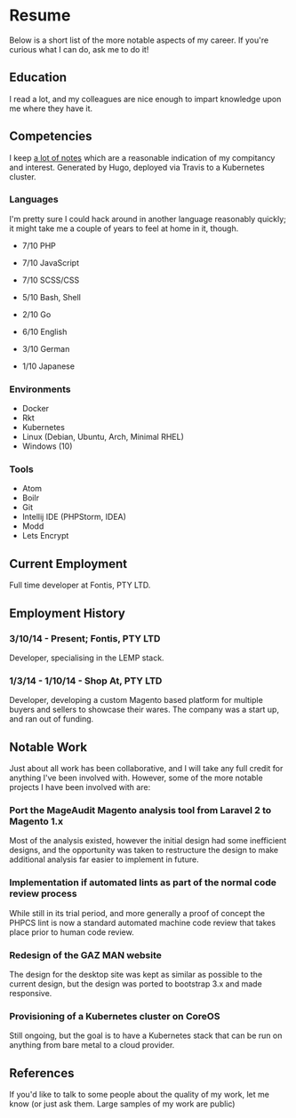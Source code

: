 # Resume
Below is a short list of the more notable aspects of my career. If you're
curious what I can do, ask me to do it!

## Education
I read a lot, and my colleagues are nice enough to impart knowledge upon me 
where they have it.

## Competencies
I keep [a lot of notes](https://docs.littleman.co/) which are a reasonable
indication of my compitancy and interest. Generated by Hugo, deployed via
Travis to a Kubernetes cluster.

### Languages
I'm pretty sure I could hack around in another language reasonably quickly; it
might take me a couple of years to feel at home in it, though.

- 7/10 PHP
- 7/10 JavaScript
- 7/10 SCSS/CSS
- 5/10 Bash, Shell
- 2/10 Go

- 6/10 English
- 3/10 German
- 1/10 Japanese

### Environments
- Docker
- Rkt
- Kubernetes
- Linux (Debian, Ubuntu, Arch, Minimal RHEL)
- Windows (10)

### Tools
- Atom
- Boilr
- Git
- Intellij IDE (PHPStorm, IDEA)
- Modd
- Lets Encrypt

## Current Employment
Full time developer at Fontis, PTY LTD.

## Employment History
### 3/10/14 - Present; Fontis, PTY LTD
Developer, specialising in the LEMP stack.

### 1/3/14 - 1/10/14 - Shop At, PTY LTD
Developer, developing a custom Magento based platform for multiple buyers and
sellers to showcase their wares. The company was a start up, and ran out of
funding.

## Notable Work
Just about all work has been collaborative, and I will take any full credit for
anything I've been involved with. However, some of the more notable projects
I have been involved with are:

### Port the MageAudit Magento analysis tool from Laravel 2 to Magento 1.x
Most of the analysis existed, however the initial design had some inefficient
designs, and the opportunity was taken to restructure the design to make
additional analysis far easier to implement in future.

### Implementation if automated lints as part of the normal code review process
While still in its trial period, and more generally a proof of concept the PHPCS
lint is now a standard automated machine code review that takes place prior to
human code review.

### Redesign of the GAZ MAN website
The design for the desktop site was kept as similar as possible to the current
design, but the design was ported to bootstrap 3.x and made responsive.

### Provisioning of a Kubernetes cluster on CoreOS
Still ongoing, but the goal is to have a Kubernetes stack that can be run on
anything from bare metal to a cloud provider.

## References
If you'd like to talk to some people about the quality of my work, let me know
(or just ask them. Large samples of my work are public)
